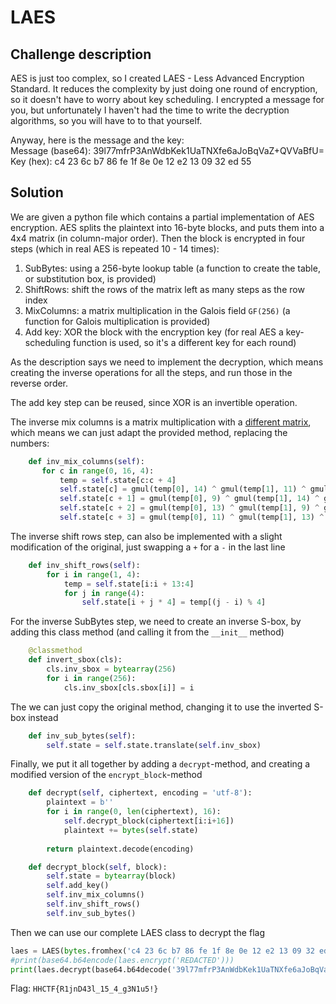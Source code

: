 # LAES

## Challenge description

AES is just too complex, so I created LAES - Less Advanced Encryption Standard. It reduces the complexity by just doing one round of encryption, so it doesn't have to worry about key scheduling. I encrypted a message for you, but unfortunately I haven't had the time to write the decryption algorithms, so you will have to to that yourself.

Anyway, here is the message and the key:  
Message (base64): 39l77mfrP3AnWdbKek1UaTNXfe6aJoBqVaZ+QVVaBfU=  
Key (hex): c4 23 6c b7 86 fe 1f 8e 0e 12 e2 13 09 32 ed 55

## Solution

We are given a python file which contains a partial implementation of AES encryption. AES splits the plaintext into 16-byte blocks, and puts them into a 4x4 matrix (in column-major order). Then the block is encrypted in four steps (which in real AES is repeated 10 - 14 times): 
1. SubBytes: using a 256-byte lookup table (a function to create the table, or substitution box, is provided)
2. ShiftRows: shift the rows of the matrix left as many steps as the row index
3. MixColumns: a matrix multiplication in the Galois field `GF(256)` (a function for Galois multiplication is provided)
4. Add key: XOR the block with the encryption key (for real AES a key-scheduling function is used, so it's a different key for each round)

As the description says we need to implement the decryption, which means creating the inverse operations for all the steps, and run those in the reverse order.

The add key step can be reused, since XOR is an invertible operation.

The inverse mix columns is a matrix multiplication with a [different matrix](https://en.wikipedia.org/wiki/Rijndael_MixColumns#InverseMixColumns), which means we can just adapt the provided method, replacing the numbers:

 ```python
     def inv_mix_columns(self):
        for c in range(0, 16, 4):
            temp = self.state[c:c + 4]
            self.state[c] = gmul(temp[0], 14) ^ gmul(temp[1], 11) ^ gmul(temp[2], 13) ^ gmul(temp[3], 9)
            self.state[c + 1] = gmul(temp[0], 9) ^ gmul(temp[1], 14) ^ gmul(temp[2], 11) ^ gmul(temp[3], 13)
            self.state[c + 2] = gmul(temp[0], 13) ^ gmul(temp[1], 9) ^ gmul(temp[2], 14) ^ gmul(temp[3], 11)
            self.state[c + 3] = gmul(temp[0], 11) ^ gmul(temp[1], 13) ^ gmul(temp[2], 9) ^ gmul(temp[3], 14)
```

The inverse shift rows step, can also be implemented with a slight modification of the original, just swapping a `+` for a `-` in the last line

```python
    def inv_shift_rows(self):
        for i in range(1, 4):
            temp = self.state[i:i + 13:4]
            for j in range(4):
                self.state[i + j * 4] = temp[(j - i) % 4]
```

For the inverse SubBytes step, we need to create an inverse S-box, by adding this class method (and calling it from the `__init__` method)

```python
    @classmethod
    def invert_sbox(cls):
        cls.inv_sbox = bytearray(256)
        for i in range(256):
            cls.inv_sbox[cls.sbox[i]] = i
```

The we can just copy the original method, changing it to use the inverted S-box instead

```python
    def inv_sub_bytes(self):
        self.state = self.state.translate(self.inv_sbox)
```

Finally, we put it all together by adding a `decrypt`-method, and creating a modified version of the `encrypt_block`-method

```python
    def decrypt(self, ciphertext, encoding = 'utf-8'):
        plaintext = b''
        for i in range(0, len(ciphertext), 16):
            self.decrypt_block(ciphertext[i:i+16])
            plaintext += bytes(self.state)
        
        return plaintext.decode(encoding)

    def decrypt_block(self, block):
        self.state = bytearray(block)
        self.add_key()
        self.inv_mix_columns()
        self.inv_shift_rows()
        self.inv_sub_bytes()
```

Then we can use our complete LAES class to decrypt the flag

```python
laes = LAES(bytes.fromhex('c4 23 6c b7 86 fe 1f 8e 0e 12 e2 13 09 32 ed 55'))
#print(base64.b64encode(laes.encrypt('REDACTED')))
print(laes.decrypt(base64.b64decode('39l77mfrP3AnWdbKek1UaTNXfe6aJoBqVaZ+QVVaBfU=')))
```

Flag: `HHCTF{R1jnD43l_15_4_g3N1u5!}`
